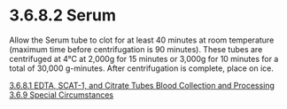 # 3.6.8.2 Serum

Allow the Serum tube to clot for at least 40 minutes at room temperature (maximum time before centrifugation is 90 minutes).  These tubes are centrifuged at 4°C at 2,000g for 15 minutes or 3,000g for 10 minutes for a total of 30,000 g-minutes. After centrifugation is complete, place on ice.


<div class="center">
<div class="btn-group">
  <a href=":pages_path:/manuals/blood-collection-processing/3-06-08-01-edta-scat1-citrate.md" class="btn btn-default">
    <span class="glyphicon glyphicon-chevron-left"></span>
    3.6.8.1 EDTA, SCAT-1, and Citrate Tubes
  </a>

  <a href=":pages_path:/manuals/blood-collection-processing" class="btn btn-default">
    <span class="glyphicon glyphicon-chevron-up"></span>
    Blood Collection and Processing
  </a>

  <a href=":pages_path:/manuals/blood-collection-processing/3-06-09-00-special-circumstances.md" class="btn btn-success">
    3.6.9 Special Circumstances
    <span class="glyphicon glyphicon-chevron-right"></span>
  </a>
</div>
</div>

